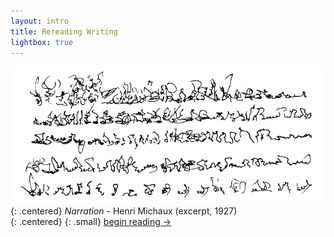 ```yaml
---
layout: intro
title: Rereading Writing
lightbox: true
---
```


<div class="content fade-in">
<img src="./images/narration-michaux.png">


<div class="content fade-in-slow">
{: .centered}
<i>Narration</i> - Henri Michaux (excerpt, 1927)
<!-- https://asemics.com/henri-michaux-narration-excerpt-1927/ -->
</div>

<div class="content fade-in-slower">
{: .centered}
{: .small}
<a href="begin-reading.html">begin reading -></a>
</div>

<!-- {: .code}
this is some code -->

